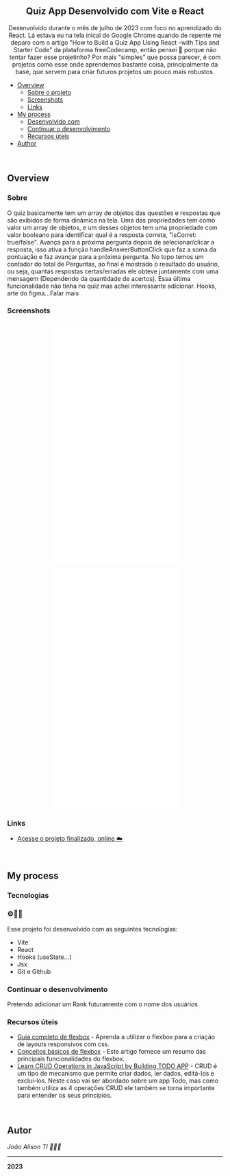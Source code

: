 <h2 align="center"> Quiz App Desenvolvido com Vite e React </h2>

<p align="center">
Desenvolvido durante o mês de julho de 2023 com foco no aprendizado do React. Lá estava eu na tela inical do Google Chrome quando de repente me deparo com o artigo "How to Build a Quiz App Using React –with Tips and Starter Code" da plataforma freeCodecamp, então pensei 🤔 porque não tentar fazer esse projetinho? Por mais "simples" que possa parecer, é com projetos como esse onde aprendemos bastante coisa, principalmente da base, que servem para criar futuros projetos um pouco mais robustos.<br/>
</p>

- [Overview](#overview)
  - [Sobre o projeto](#sobre)
  - [Screenshots](#screenshots)
  - [Links](#links)
- [My process](#my-process)
  - [Desenvolvido com](#tecnologias)
  - [Continuar o desenvolvimento](#continuar-o-desenvolvimento)
  - [Recursos úteis](#recursos-úteis)
- [Author](#autor)


</br>

## Overview
### Sobre
O quiz basicamente tem um array de objetos das questões e respostas que são exibidos de forma dinâmica na tela. Uma das propriedades tem como valor um array de objetos, e um desses objetos tem uma propriedade com valor booleano para identificar qual é a resposta correta, "isCorret: true/false". Avança para a próxima pergunta depois de selecionar/clicar a resposta, isso ativa a função handleAnswerButtonClick que faz a soma da pontuação e faz avançar para a próxima pergunta. No topo temos um contador do total de Perguntas, ao final é mostrado o resultado do usuário, ou seja, quantas respostas certas/erradas ele obteve juntamente com uma mensagem (Dependendo da quantidade de acertos). Essa última funcionalidade não tinha no quiz mas achei interessante adicionar.
Hooks, arte do figma...Falar mais

### Screenshots
<p align="center">
  <iframe width="300" height="560" src="public/videos/tela1.mp4" frameborder="0" allow="autoplay; encrypted-media" allowfullscreen></iframe>
</p>
<p align="center">
  <iframe width="300" height="560" src="public/videos/tela2.mp4" frameborder="0" allow="autoplay; encrypted-media" allowfullscreen></iframe>
</p>

### Links
- [Acesse o projeto finalizado, online ☁️](https://quizz-application.vercel.app/)

</br>

## My process
### Tecnologias
### ⚙️👨‍💻
Esse projeto foi desenvolvido com as seguintes tecnologias:

- Vite
- React
- Hooks (useState...)
- Jsx
- Git e Github

### Continuar o desenvolvimento
Pretendo adicionar um Rank futuramente com o nome dos usuários

### Recursos úteis
- [Guia completo de flexbox](https://origamid.com/projetos/flexbox-guia-completo/) - Aprenda a utilizar o flexbox para a criação de layouts responsivos com css.
- [Conceitos básicos de flexbox](https://developer.mozilla.org/pt-BR/docs/Web/CSS/CSS_Flexible_Box_Layout/Basic_Concepts_of_Flexbox) - Este artigo fornece um resumo das principais funcionalidades do flexbox.
- [Learn CRUD Operations in JavaScript by Building TODO APP](https://www.freecodecamp.org/news/learn-crud-operations-in-javascript-by-building-todo-app/) - CRUD é um tipo de mecanismo que permite criar dados, ler dados, editá-los e excluí-los. Neste caso vai ser abordado sobre um app Todo, mas como também utiliza as 4 operações CRUD ele também se torna importante para entender os seus princípios.

</br>

## Autor
*João Alison TI 👨🏽‍💻*

---

<strong>2023</strong>